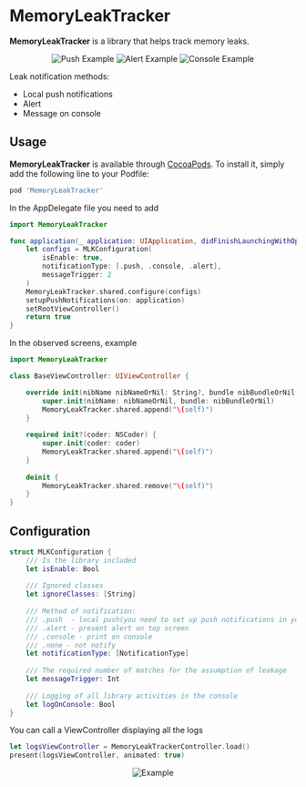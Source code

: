 # MemoryLeakTracker

**MemoryLeakTracker** is a library that helps track memory leaks.

<p align="center">
  <img src="https://github.com/Rustamnurg/MemoryLeakTracker/blob/feature/add-readme/gifs/push.gif" alt="Push Example" />
  <img src="https://github.com/Rustamnurg/MemoryLeakTracker/blob/feature/add-readme/gifs/alert.gif" alt="Alert Example" />
  <img src="https://github.com/Rustamnurg/MemoryLeakTracker/blob/feature/add-readme/gifs/console.gif" alt="Console Example" />
</p>

Leak notification methods:
* Local push notifications
* Alert
* Message on console

## Usage
**MemoryLeakTracker** is available through [CocoaPods](http://cocoapods.org). To install
it, simply add the following line to your Podfile:
```ruby
pod 'MemoryLeakTracker'
```

In the AppDelegate file you need to add
```Swift
import MemoryLeakTracker
```

```Swift
func application(_ application: UIApplication, didFinishLaunchingWithOptions launchOptions: [UIApplication.LaunchOptionsKey: Any]?) -> Bool {
    let configs = MLKConfiguration(
        isEnable: true,
        notificationType: [.push, .console, .alert],
        messageTrigger: 2
    )
    MemoryLeakTracker.shared.configure(configs)
    setupPushNotifications(on: application)
    setRootViewController()
    return true
}
```

In the observed screens, example

```Swift
import MemoryLeakTracker

class BaseViewController: UIViewController {

    override init(nibName nibNameOrNil: String?, bundle nibBundleOrNil: Bundle?) {
        super.init(nibName: nibNameOrNil, bundle: nibBundleOrNil)
        MemoryLeakTracker.shared.append("\(self)")
    }
    
    required init?(coder: NSCoder) {
        super.init(coder: coder)
        MemoryLeakTracker.shared.append("\(self)")
    }
    
    deinit {
        MemoryLeakTracker.shared.remove("\(self)")
    }
}
```
## Configuration

```Swift
struct MLKConfiguration {
    /// Is the library included
    let isEnable: Bool
    
    /// Ignored classes
    let ignoreClasses: [String]
    
    /// Method of notification:
    /// .push  - local push(you need to set up push notifications in your application!)
    /// .alert - present alert on top screen
    /// .console - print on console
    /// .none - not notify
    let notificationType: [NotificationType]
    
    /// The required number of matches for the assumption of leakage
    let messageTrigger: Int
    
    /// Logging of all library activities in the console
    let logOnConsole: Bool
}
```

You can call a ViewController displaying all the logs
```Swift
let logsViewController = MemoryLeakTrackerController.load()
present(logsViewController, animated: true)
```
<p align="center">
    <img src="https://github.com/Rustamnurg/MemoryLeakTracker/blob/feature/add-readme/gifs/allLogs.gif" alt="Example" />
</p>